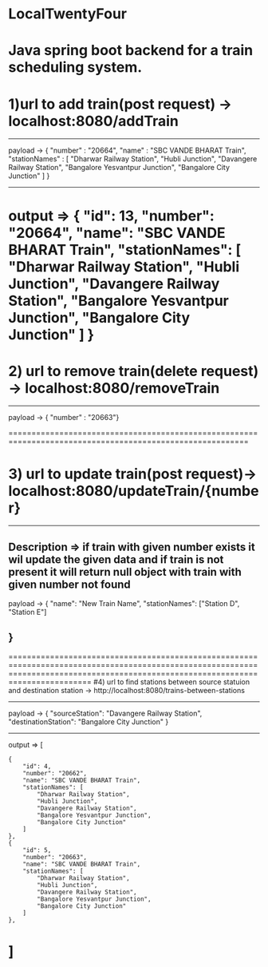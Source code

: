 # LocalTwentyFour
Java spring boot backend for a train scheduling system.
===============================================================================================
# 1)url to add train(post request)  ->  localhost:8080/addTrain     
--------------------------------------------------------------------------------------------------
payload ->   {
"number" : "20664",
"name" : "SBC VANDE BHARAT Train",
"stationNames" : [
"Dharwar Railway Station",
"Hubli Junction",
"Davangere Railway Station",
"Bangalore Yesvantpur Junction",
"Bangalore City Junction"
]
}

----------------------------------------------------------------------------------------------------
output =>   {
    "id": 13,
    "number": "20664",
    "name": "SBC VANDE BHARAT Train",
    "stationNames": [
        "Dharwar Railway Station",
        "Hubli Junction",
        "Davangere Railway Station",
        "Bangalore Yesvantpur Junction",
        "Bangalore City Junction"
    ]
}
===========================================================================================================


# 2) url to remove train(delete request)  -> localhost:8080/removeTrain

----------------------------------------------------------------------------------------------------------

 payload -> {
"number" : "20663"}

==========================================================================================================

# 3) url to update train(post request)->   localhost:8080/updateTrain/{number}
-----------------------------------------------------------------------------------------------------------
   Description => if train with given number exists it wil update the given data and if train is not  present it  will return null  object with train with given number not found 
-------------------------------------------------------------------------------------------------------------------------------------------------------------------------------
payload -> 
   {
  "name": "New Train Name",
  "stationNames": ["Station D", "Station E"]
  
}
----------------------------------------------------------------------------------------------------------------------------------------------------------------------------------
====================================================================================================================================================================================
#4)  url to find stations between source statuion  and destination station ->  http://localhost:8080/trains-between-stations

-----------------------------------------------------------------------------------------------------------------------------
payload -> {
    "sourceStation": "Davangere Railway Station",
    "destinationStation": "Bangalore City Junction"
}

------------------------------------------------------------------------------------------------------------------------------

output => [
   
    {
        "id": 4,
        "number": "20662",
        "name": "SBC VANDE BHARAT Train",
        "stationNames": [
            "Dharwar Railway Station",
            "Hubli Junction",
            "Davangere Railway Station",
            "Bangalore Yesvantpur Junction",
            "Bangalore City Junction"
        ]
    },
    {
        "id": 5,
        "number": "20663",
        "name": "SBC VANDE BHARAT Train",
        "stationNames": [
            "Dharwar Railway Station",
            "Hubli Junction",
            "Davangere Railway Station",
            "Bangalore Yesvantpur Junction",
            "Bangalore City Junction"
        ]
    },
  
]
=========================================================================================================================================================
   
